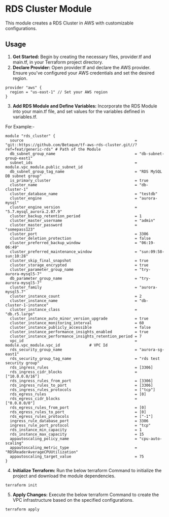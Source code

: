 # RDS Cluster Module

This module creates a RDS Cluster in AWS with customizable configurations.

## Usage

1. **Get Started:** Begin by creating the necessary files, provider.tf and main.tf, in your Terraform project directory.
2. **Declare Provider:** Open provider.tf and declare the AWS provider. Ensure you've configured your AWS credentials and set the desired region.
```
provider "aws" {
  region = "us-east-1" // Set your AWS region
}
```
3. **Add RDS Module and Define Variables:** Incorporate the RDS Module into your main.tf file, and set values for the variables defined in variables.tf.

For Example:-
```
module "rds_cluster" {
  source                                                 = "git::https://github.com/Betaque/tf-aws-rds-cluster.git//?ref=feat/generic-rds" # Path of the Module
  db_subnet_group_name                                   = "db-subnet-group-east1"
  subnet_ids                                             = module.vpc_module.public_subnet_id
  db_subnet_group_tag_name                               = "RDS MySQL DB subnet group"
  is_primary_cluster                                     = true
  cluster_name                                           = "db-cluster-1"
  cluster_database_name                                  = "testdb"
  cluster_engine                                         = "aurora-mysql"
  cluster_engine_version                                 = "5.7.mysql_aurora.2.07.9"
  cluster_backup_retention_period                        = 1
  cluster_master_username                                = "admin"
  cluster_master_password                                = "somepass123"
  cluster_port                                           = 3306
  cluster_deletion_protection                            = false
  cluster_preferred_backup_window                        = "06:19-06:49"
  cluster_preferred_maintenance_window                   = "sun:09:58-sun:10:28"
  cluster_skip_final_snapshot                            = true
  cluster_storage_encrypted                              = true
  cluster_parameter_group_name                           = "try-aurora-mysql5-7"
  db_parameter_group_name                                = "try-aurora-mysql5-7"
  cluster_family                                         = "aurora-mysql5.7"
  cluster_instance_count                                 = 2
  cluster_instance_name                                  = "db-cluster-1-instance"
  cluster_instance_class                                 = "db.r5.large"
  cluster_instance_auto_minor_version_upgrade            = true
  cluster_instance_monitoring_interval                   = 60
  cluster_instance_publicly_accessible                   = false
  cluster_instance_performance_insights_enabled          = true
  cluster_instance_performance_insights_retention_period = 7
  vpc_id                                                 = module.vpc_module.vpc_id             # VPC Id
  rds_security_group_name                                = "aurora-sg-east1"
  rds_security_group_tag_name                            = "rds test security group"
  rds_ingress_rules                                      = [3306]
  rds_ingress_cidr_blocks                                = ["10.0.0.0/16"]
  rds_ingress_rules_from_port                            = [3306]
  rds_ingress_rules_to_port                              = [3306]
  rds_ingress_rules_protocols                            = ["tcp"]
  rds_egress_rules                                       = [0]
  rds_egress_cidr_blocks                                 = ["0.0.0.0/0"]
  rds_egress_rules_from_port                             = [0]
  rds_egress_rules_to_port                               = [0]
  rds_egress_rules_protocols                             = ["-1"]
  ingress_rule_database_port                             = 3306
  ingress_rule_port_protocol                             = "tcp"
  rds_instance_min_capacity                              = 1
  rds_instance_max_capacity                              = 15
  appautoscaling_policy_name                             = "cpu-auto-scaling"
  appautoscaling_metric_type                             = "RDSReaderAverageCPUUtilization"
  appautoscaling_target_value                            = 75
}
```

4. **Initialize Terraform:** Run the below terraform Command to initialize the project and download the module dependencies.
```
terraform init
```

5. **Apply Changes:** Execute the below terraform Command to create the VPC infrastructure based on the specified configurations.
```
terraform apply
``` 
